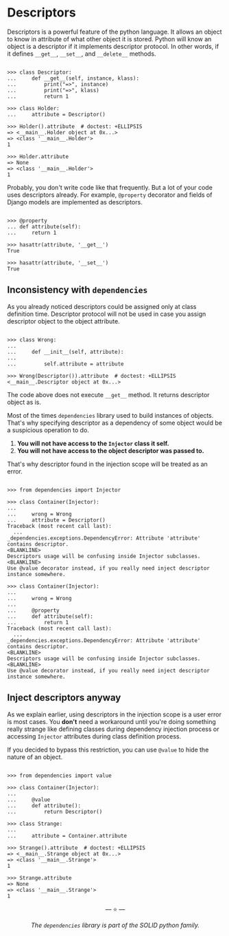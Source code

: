 # Descriptors

Descriptors is a powerful feature of the python language. It allows an object to
know in attribute of what other object it is stored. Python will know an object
is a descriptor if it implements descriptor protocol. In other words, if it
defines `__get__`, `__set__`, and `__delete__` methods.

```pycon

>>> class Descriptor:
...     def __get__(self, instance, klass):
...         print("=>", instance)
...         print("=>", klass)
...         return 1

>>> class Holder:
...     attribute = Descriptor()

>>> Holder().attribute  # doctest: +ELLIPSIS
=> <__main__.Holder object at 0x...>
=> <class '__main__.Holder'>
1

>>> Holder.attribute
=> None
=> <class '__main__.Holder'>
1

```

Probably, you don't write code like that frequently. But a lot of your code uses
descriptors already. For example, `@property` decorator and fields of Django
models are implemented as descriptors.

```pycon

>>> @property
... def attribute(self):
...     return 1

>>> hasattr(attribute, '__get__')
True

>>> hasattr(attribute, '__set__')
True

```

## Inconsistency with `dependencies`

As you already noticed descriptors could be assigned only at class definition
time. Descriptor protocol will not be used in case you assign descriptor object
to the object attribute.

```pycon

>>> class Wrong:
...
...     def __init__(self, attribute):
...
...         self.attribute = attribute

>>> Wrong(Descriptor()).attribute  # doctest: +ELLIPSIS
<__main__.Descriptor object at 0x...>

```

The code above does not execute `__get__` method. It returns descriptor object
as is.

Most of the times `dependencies` library used to build instances of objects.
That's why specifying descriptor as a dependency of some object would be a
suspicious operation to do.

1. **You will not have access to the `Injector` class it self.**
2. **You will not have access to the object descriptor was passed to.**

That's why descriptor found in the injection scope will be treated as an error.

```pycon

>>> from dependencies import Injector

>>> class Container(Injector):
...
...     wrong = Wrong
...     attribute = Descriptor()
Traceback (most recent call last):
  ...
_dependencies.exceptions.DependencyError: Attribute 'attribute' contains descriptor.
<BLANKLINE>
Descriptors usage will be confusing inside Injector subclasses.
<BLANKLINE>
Use @value decorator instead, if you really need inject descriptor instance somewhere.

>>> class Container(Injector):
...
...     wrong = Wrong
...
...     @property
...     def attribute(self):
...         return 1
Traceback (most recent call last):
  ...
_dependencies.exceptions.DependencyError: Attribute 'attribute' contains descriptor.
<BLANKLINE>
Descriptors usage will be confusing inside Injector subclasses.
<BLANKLINE>
Use @value decorator instead, if you really need inject descriptor instance somewhere.

```

## Inject descriptors anyway

As we explain earlier, using descriptors in the injection scope is a user error
is most cases. You **don't** need a workaround until you're doing something
really strange like defining classes during dependency injection process or
accessing `Injector` attributes during class definition process.

If you decided to bypass this restriction, you can use `@value` to hide the
nature of an object.

```pycon

>>> from dependencies import value

>>> class Container(Injector):
...
...     @value
...     def attribute():
...         return Descriptor()

>>> class Strange:
...
...     attribute = Container.attribute

>>> Strange().attribute  # doctest: +ELLIPSIS
=> <__main__.Strange object at 0x...>
=> <class '__main__.Strange'>
1

>>> Strange.attribute
=> None
=> <class '__main__.Strange'>
1

```

<p align="center">&mdash; ⭐ &mdash;</p>
<p align="center"><i>The <code>dependencies</code> library is part of the SOLID python family.</i></p>
